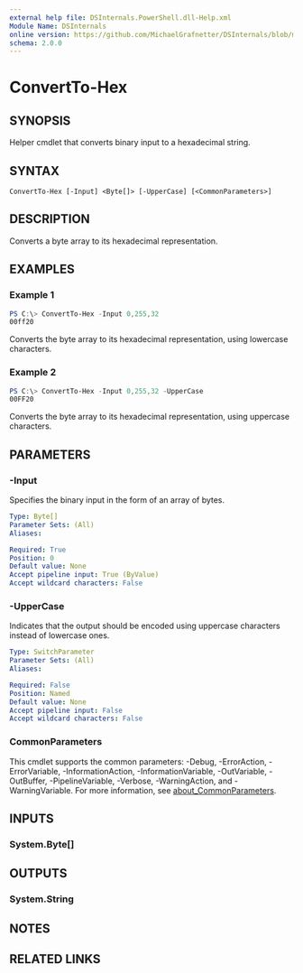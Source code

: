 ```yaml
---
external help file: DSInternals.PowerShell.dll-Help.xml
Module Name: DSInternals
online version: https://github.com/MichaelGrafnetter/DSInternals/blob/master/Documentation/PowerShell/ConvertTo-Hex.md
schema: 2.0.0
---
```


# ConvertTo-Hex

## SYNOPSIS
Helper cmdlet that converts binary input to a hexadecimal string.

## SYNTAX

```
ConvertTo-Hex [-Input] <Byte[]> [-UpperCase] [<CommonParameters>]
```

## DESCRIPTION
Converts a byte array to its hexadecimal representation.

## EXAMPLES

### Example 1
```powershell
PS C:\> ConvertTo-Hex -Input 0,255,32
00ff20
```

Converts the byte array to its hexadecimal representation, using lowercase characters.

### Example 2
```powershell
PS C:\> ConvertTo-Hex -Input 0,255,32 -UpperCase
00FF20
```

Converts the byte array to its hexadecimal representation, using uppercase characters.

## PARAMETERS

### -Input
Specifies the binary input in the form of an array of bytes.

```yaml
Type: Byte[]
Parameter Sets: (All)
Aliases:

Required: True
Position: 0
Default value: None
Accept pipeline input: True (ByValue)
Accept wildcard characters: False
```

### -UpperCase
Indicates that the output should be encoded using uppercase characters instead of lowercase ones.

```yaml
Type: SwitchParameter
Parameter Sets: (All)
Aliases:

Required: False
Position: Named
Default value: None
Accept pipeline input: False
Accept wildcard characters: False
```

### CommonParameters
This cmdlet supports the common parameters: -Debug, -ErrorAction, -ErrorVariable, -InformationAction, -InformationVariable, -OutVariable, -OutBuffer, -PipelineVariable, -Verbose, -WarningAction, and -WarningVariable. For more information, see [about_CommonParameters](http://go.microsoft.com/fwlink/?LinkID=113216).

## INPUTS

### System.Byte[]

## OUTPUTS

### System.String

## NOTES

## RELATED LINKS
